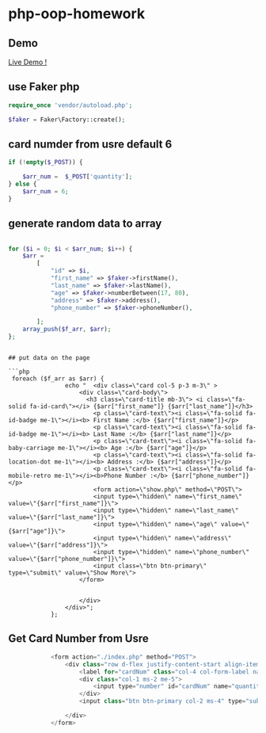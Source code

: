 # php-oop-homework

## Demo

[Live Demo !](https://faker-php-test.herokuapp.com/index.php)

## use Faker php

```php
require_once 'vendor/autoload.php';

$faker = Faker\Factory::create();

```

## card numder from usre default 6

```php
if (!empty($_POST)) {

    $arr_num =  $_POST['quantity'];
} else {
    $arr_num = 6;
}

```

## generate random data to array

```php

for ($i = 0; $i < $arr_num; $i++) {
    $arr =
        [
            "id" => $i,
            "first_name" => $faker->firstName(),
            "last_name" => $faker->lastName(),
            "age" => $faker->numberBetween(17, 80),
            "address" => $faker->address(),
            "phone_number" => $faker->phoneNumber(),

        ];
    array_push($f_arr, $arr);
};

```


```

## put data on the page

```php
 foreach ($f_arr as $arr) {
                echo "  <div class=\"card col-5 p-3 m-3\" >
                    <div class=\"card-body\">
                      <h3 class=\"card-title mb-3\"> <i class=\"fa-solid fa-id-card\"></i> {$arr["first_name"]} {$arr["last_name"]}</h3>
                        <p class=\"card-text\"><i class=\"fa-solid fa-id-badge me-1\"></i><b> First Name :</b> {$arr["first_name"]}</p>
                        <p class=\"card-text\"><i class=\"fa-solid fa-id-badge me-1\"></i><b> Last Name :</b> {$arr["last_name"]}</p>
                        <p class=\"card-text\"><i class=\"fa-solid fa-baby-carriage me-1\"></i><b> Age :</b> {$arr["age"]}</p>
                        <p class=\"card-text\"><i class=\"fa-solid fa-location-dot me-1\"></i><b> Address :</b> {$arr["address"]}</p>
                        <p class=\"card-text\"><i class=\"fa-solid fa-mobile-retro me-1\"></i><b>Phone Number :</b> {$arr["phone_number"]}</p>
                        <form action=\"show.php\" method=\"POST\">
                        <input type=\"hidden\" name=\"first_name\" value=\"{$arr["first_name"]}\">
                        <input type=\"hidden\" name=\"last_name\" value=\"{$arr["last_name"]}\">
                        <input type=\"hidden\" name=\"age\" value=\"{$arr["age"]}\">
                        <input type=\"hidden\" name=\"address\" value=\"{$arr["address"]}\">
                        <input type=\"hidden\" name=\"phone_number\" value=\"{$arr["phone_number"]}\">
                        <input class=\"btn btn-primary\" type=\"submit\" value=\"Show More\">
                    </form>


                    </div>
                </div>";
            };

```

## Get Card Number from Usre

```php
            <form action="./index.php" method="POST">
                <div class="row d-flex justify-content-start align-items-center">
                    <label for="cardNum" class="col-4 col-form-label navbar-brand">Card Number(1-12)</label>
                    <div class="col-1 ms-2 me-5">
                        <input type="number" id="cardNum" name="quantity" min="1" max="12" value="<?php echo "$arr_num"; ?>">
                    </div>
                    <input class="btn btn-primary col-2 ms-4" type="submit" value="Go">

                </div>
            </form>

```
